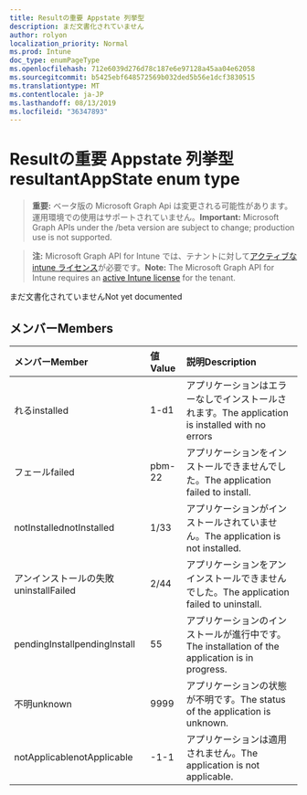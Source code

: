 ```yaml
---
title: Resultの重要 Appstate 列挙型
description: まだ文書化されていません
author: rolyon
localization_priority: Normal
ms.prod: Intune
doc_type: enumPageType
ms.openlocfilehash: 712e6039d276d78c187e6e97128a45aa04e62058
ms.sourcegitcommit: b5425ebf648572569b032ded5b56e1dcf3830515
ms.translationtype: MT
ms.contentlocale: ja-JP
ms.lasthandoff: 08/13/2019
ms.locfileid: "36347893"
---
```

# <a name="resultantappstate-enum-type"></a><span data-ttu-id="cda95-103">Resultの重要 Appstate 列挙型</span><span class="sxs-lookup"><span data-stu-id="cda95-103">resultantAppState enum type</span></span>

> <span data-ttu-id="cda95-104">**重要:** ベータ版の Microsoft Graph Api は変更される可能性があります。運用環境での使用はサポートされていません。</span><span class="sxs-lookup"><span data-stu-id="cda95-104">**Important:** Microsoft Graph APIs under the /beta version are subject to change; production use is not supported.</span></span>

> <span data-ttu-id="cda95-105">**注:** Microsoft Graph API for Intune では、テナントに対して[アクティブな intune ライセンス](https://go.microsoft.com/fwlink/?linkid=839381)が必要です。</span><span class="sxs-lookup"><span data-stu-id="cda95-105">**Note:** The Microsoft Graph API for Intune requires an [active Intune license](https://go.microsoft.com/fwlink/?linkid=839381) for the tenant.</span></span>

<span data-ttu-id="cda95-106">まだ文書化されていません</span><span class="sxs-lookup"><span data-stu-id="cda95-106">Not yet documented</span></span>

## <a name="members"></a><span data-ttu-id="cda95-107">メンバー</span><span class="sxs-lookup"><span data-stu-id="cda95-107">Members</span></span>
|<span data-ttu-id="cda95-108">メンバー</span><span class="sxs-lookup"><span data-stu-id="cda95-108">Member</span></span>|<span data-ttu-id="cda95-109">値</span><span class="sxs-lookup"><span data-stu-id="cda95-109">Value</span></span>|<span data-ttu-id="cda95-110">説明</span><span class="sxs-lookup"><span data-stu-id="cda95-110">Description</span></span>|
|:---|:---|:---|
|<span data-ttu-id="cda95-111">れる</span><span class="sxs-lookup"><span data-stu-id="cda95-111">installed</span></span>|<span data-ttu-id="cda95-112">1-d</span><span class="sxs-lookup"><span data-stu-id="cda95-112">1</span></span>|<span data-ttu-id="cda95-113">アプリケーションはエラーなしでインストールされます。</span><span class="sxs-lookup"><span data-stu-id="cda95-113">The application is installed with no errors</span></span>|
|<span data-ttu-id="cda95-114">フェール</span><span class="sxs-lookup"><span data-stu-id="cda95-114">failed</span></span>|<span data-ttu-id="cda95-115">pbm-2</span><span class="sxs-lookup"><span data-stu-id="cda95-115">2</span></span>|<span data-ttu-id="cda95-116">アプリケーションをインストールできませんでした。</span><span class="sxs-lookup"><span data-stu-id="cda95-116">The application failed to install.</span></span>|
|<span data-ttu-id="cda95-117">notInstalled</span><span class="sxs-lookup"><span data-stu-id="cda95-117">notInstalled</span></span>|<span data-ttu-id="cda95-118">1/3</span><span class="sxs-lookup"><span data-stu-id="cda95-118">3</span></span>|<span data-ttu-id="cda95-119">アプリケーションがインストールされていません。</span><span class="sxs-lookup"><span data-stu-id="cda95-119">The application is not installed.</span></span>|
|<span data-ttu-id="cda95-120">アンインストールの失敗</span><span class="sxs-lookup"><span data-stu-id="cda95-120">uninstallFailed</span></span>|<span data-ttu-id="cda95-121">2/4</span><span class="sxs-lookup"><span data-stu-id="cda95-121">4</span></span>|<span data-ttu-id="cda95-122">アプリケーションをアンインストールできませんでした。</span><span class="sxs-lookup"><span data-stu-id="cda95-122">The application failed to uninstall.</span></span>|
|<span data-ttu-id="cda95-123">pendingInstall</span><span class="sxs-lookup"><span data-stu-id="cda95-123">pendingInstall</span></span>|<span data-ttu-id="cda95-124">5</span><span class="sxs-lookup"><span data-stu-id="cda95-124">5</span></span>|<span data-ttu-id="cda95-125">アプリケーションのインストールが進行中です。</span><span class="sxs-lookup"><span data-stu-id="cda95-125">The installation of the application is in progress.</span></span>|
|<span data-ttu-id="cda95-126">不明</span><span class="sxs-lookup"><span data-stu-id="cda95-126">unknown</span></span>|<span data-ttu-id="cda95-127">99</span><span class="sxs-lookup"><span data-stu-id="cda95-127">99</span></span>|<span data-ttu-id="cda95-128">アプリケーションの状態が不明です。</span><span class="sxs-lookup"><span data-stu-id="cda95-128">The status of the application is unknown.</span></span>|
|<span data-ttu-id="cda95-129">notApplicable</span><span class="sxs-lookup"><span data-stu-id="cda95-129">notApplicable</span></span>|<span data-ttu-id="cda95-130">-1</span><span class="sxs-lookup"><span data-stu-id="cda95-130">-1</span></span>|<span data-ttu-id="cda95-131">アプリケーションは適用されません。</span><span class="sxs-lookup"><span data-stu-id="cda95-131">The application is not applicable.</span></span>|



